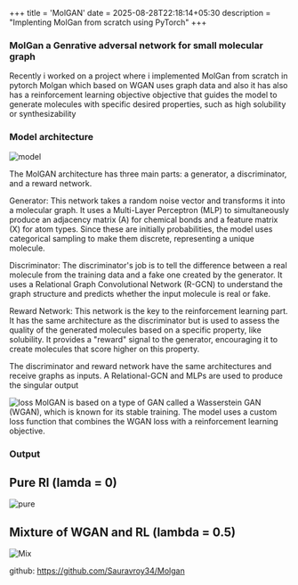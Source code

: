 +++
title = 'MolGAN'
date = 2025-08-28T22:18:14+05:30
description = "Implenting MolGan from scratch using PyTorch"
+++
### MolGan a Genrative adversal network for small molecular graph 
Recently i worked on a project where i implemented MolGan from scratch in pytorch Molgan which based on WGAN uses graph data and also it has also has a reinforcement learning objective objective that guides the model to generate molecules with specific desired properties, such as high solubility or synthesizability

### Model architecture
![model](https://github.com/user-attachments/assets/fa30d70a-586f-4111-b09f-e44d9d821d1a)

The MolGAN architecture has three main parts: a generator, a discriminator, and a reward network.

Generator: This network takes a random noise vector and transforms it into a molecular graph. It uses a Multi-Layer Perceptron (MLP) to simultaneously produce an adjacency matrix (A) for chemical bonds and a feature matrix (X) for atom types. Since these are initially probabilities, the model uses categorical sampling to make them discrete, representing a unique molecule.

Discriminator: The discriminator's job is to tell the difference between a real molecule from the training data and a fake one created by the generator. It uses a Relational Graph Convolutional Network (R-GCN) to understand the graph structure and predicts whether the input molecule is real or fake.

Reward Network: This network is the key to the reinforcement learning part. It has the same architecture as the discriminator but is used to assess the quality of the generated molecules based on a specific property, like solubility. It provides a "reward" signal to the generator, encouraging it to create molecules that score higher on this property.

The discriminator and reward network have the same architectures and receive graphs as inputs. A Relational-GCN and MLPs are used to produce the singular output

![loss](https://github.com/user-attachments/assets/08dae9d6-48a9-40ee-a078-bcfeaa4f6984)
MolGAN is based on a type of GAN called a Wasserstein GAN (WGAN), which is known for its stable training. The model uses a custom loss function that combines the WGAN loss with a reinforcement learning objective.

### Output 
## Pure Rl (lamda = 0)
![pure](https://github.com/user-attachments/assets/68912747-24fc-4674-8bf5-9cee079cbb49)


## Mixture of WGAN and RL (lambda = 0.5)
![Mix](https://github.com/user-attachments/assets/455a0340-b58d-456f-8425-e099b4f47052)

github: https://github.com/Sauravroy34/Molgan
